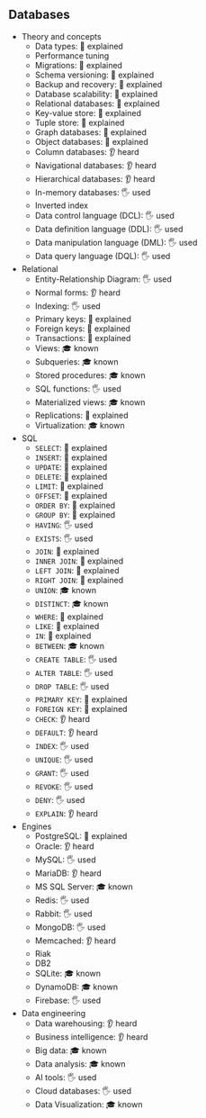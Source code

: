 ## Databases

- Theory and concepts
  - Data types: 🙋 explained
  - Performance tuning
  - Migrations: 🙋 explained
  - Schema versioning: 🙋 explained
  - Backup and recovery: 🙋 explained
  - Database scalability: 🙋 explained
  - Relational databases: 🙋 explained
  - Key-value store: 🙋 explained
  - Tuple store: 🙋 explained
  - Graph databases: 🙋 explained
  - Object databases: 🙋 explained
  - Column databases: 👂 heard
  - Navigational databases: 👂 heard
  - Hierarchical databases: 👂 heard
  - In-memory databases: 🖐️ used
  - Inverted index
  - Data control language (DCL): 🖐️ used
  - Data definition language (DDL): 🖐️ used
  - Data manipulation language (DML): 🖐️ used
  - Data query language (DQL): 🖐️ used
- Relational
  - Entity-Relationship Diagram: 🖐️ used
  - Normal forms: 👂 heard
  - Indexing: 🖐️ used
  - Primary keys: 🙋 explained
  - Foreign keys: 🙋 explained
  - Transactions: 🙋 explained
  - Views: 🎓 known
  - Subqueries: 🎓 known
  - Stored procedures: 🎓 known
  - SQL functions: 🖐️ used
  - Materialized views: 🎓 known
  - Replications: 🙋 explained
  - Virtualization: 🎓 known
- SQL
  - `SELECT`: 🙋 explained
  - `INSERT`: 🙋 explained
  - `UPDATE`: 🙋 explained
  - `DELETE`: 🙋 explained
  - `LIMIT`: 🙋 explained
  - `OFFSET`: 🙋 explained
  - `ORDER BY`: 🙋 explained
  - `GROUP BY`: 🙋 explained
  - `HAVING`: 🖐️ used
  - `EXISTS`: 🖐️ used
  - `JOIN`: 🙋 explained
  - `INNER JOIN`: 🙋 explained
  - `LEFT JOIN`: 🙋 explained
  - `RIGHT JOIN`: 🙋 explained
  - `UNION`: 🎓 known
  - `DISTINCT`: 🎓 known
  - `WHERE`: 🙋 explained
  - `LIKE`: 🙋 explained
  - `IN`: 🙋 explained
  - `BETWEEN`: 🎓 known
  - `CREATE TABLE`: 🖐️ used
  - `ALTER TABLE`: 🖐️ used
  - `DROP TABLE`: 🖐️ used
  - `PRIMARY KEY`: 🙋 explained
  - `FOREIGN KEY`: 🙋 explained
  - `CHECK`: 👂 heard
  - `DEFAULT`: 👂 heard
  - `INDEX`: 🖐️ used
  - `UNIQUE`: 🖐️ used
  - `GRANT`: 🖐️ used
  - `REVOKE`: 🖐️ used
  - `DENY`: 🖐️ used
  - `EXPLAIN`: 👂 heard
- Engines
  - PostgreSQL: 🙋 explained
  - Oracle: 👂 heard
  - MySQL: 🖐️ used
  - MariaDB: 👂 heard
  - MS SQL Server: 🎓 known
  - Redis: 🖐️ used
  - Rabbit: 🖐️ used
  - MongoDB: 🖐️ used
  - Memcached: 👂 heard
  - Riak
  - DB2
  - SQLite: 🎓 known
  - DynamoDB: 🎓 known
  - Firebase: 🖐️ used
- Data engineering
  - Data warehousing: 👂 heard
  - Business intelligence: 👂 heard
  - Big data: 🎓 known
  - Data analysis: 🎓 known
  - AI tools: 🖐️ used
  - Cloud databases: 🖐️ used
  - Data Visualization: 🎓 known

